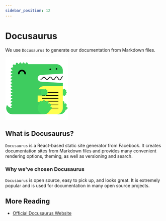 ```yaml
---
sidebar_position: 12
---
```


# Docusaurus

We use `Docusaurus` to generate our documentation from Markdown files.

![Docusaurus Logo](/img/docusaurus.png)

## What is Docusaurus?

`Docusaurus` is a React-based static site generator from Facebook. It creates documentation sites from Markdown files
and provides many convenient rendering options, theming, as well as versioning and search.

### Why we've chosen Docusaurus

`Docusaurus` is open source, easy to pick up, and looks great. It is extremely popular and is used for documentation in
many open source projects.

## More Reading

- [Official Docusaurus Website](https://docusaurus.io/)